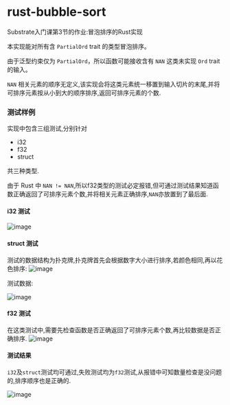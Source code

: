 # rust-bubble-sort

Substrate入门课第3节的作业:冒泡排序的Rust实现

本实现能对所有含 `PartialOrd` trait 的类型冒泡排序。

由于泛型约束仅为 `PartialOrd`，所以函数可能接收含有 `NAN` 这类未实现 `Ord` trait的输入。

`NAN` 相关元素的顺序无定义,该实现会将这类元素统一移置到输入切片的末尾,并将可排序元素按从小到大的顺序排序,返回可排序元素的个数.

### 测试样例

实现中包含三组测试,分别针对
- i32
- f32
- struct

共三种类型.

由于 Rust 中 `NAN != NAN`,所以f32类型的测试必定报错,但可通过测试结果知道函数正确返回了可排序元素个数,并将相关元素正确排序,`NAN`亦放置到了最后面.

#### i32 测试
![image](https://github.com/kildren-coder/rust-bubble-sort/blob/main/img/2022-12-06_180059.png)

#### struct 测试
测试的数据结构为扑克牌,扑克牌首先会根据数字大小进行排序,若颜色相同,再以花色排序:
![image](https://github.com/kildren-coder/rust-bubble-sort/blob/main/img/2022-12-06_181116.png)


测试数据:

![image](https://github.com/kildren-coder/rust-bubble-sort/blob/main/img/2022-12-06_180748.png)

#### f32 测试
在这类测试中,需要先检查函数是否正确返回了可排序元素个数,再比较数据是否正确排序.
![image](https://github.com/kildren-coder/rust-bubble-sort/blob/main/img/2022-12-06_181238.png)

#### 测试结果
`i32`及`struct`测试均可通过,失败测试均为`f32`测试,从报错中可知数量检查是没问题的,排序顺序也是正确的.

![image](https://github.com/kildren-coder/rust-bubble-sort/blob/main/img/2022-12-06_181404.png)